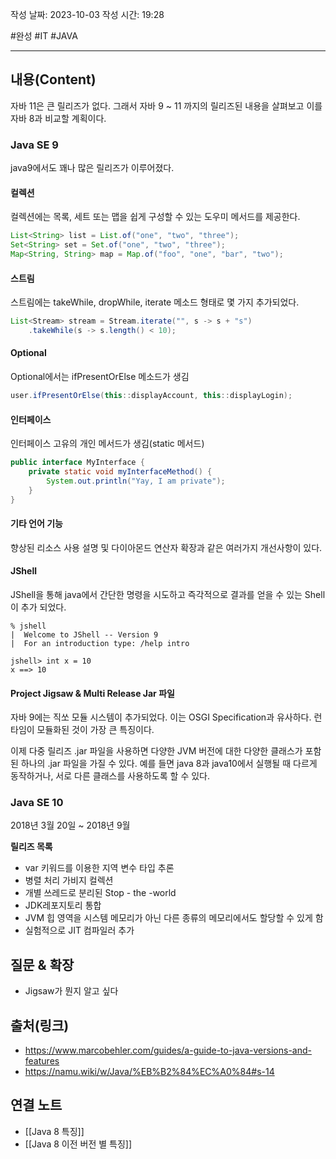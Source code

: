 작성 날짜: 2023-10-03
작성 시간: 19:28

#완성 #IT  #JAVA 

----
## 내용(Content)

자바 11은 큰 릴리즈가 없다. 그래서 자바 9 ~ 11 까지의 릴리즈된 내용을 살펴보고 이를 자바 8과 비교할 계획이다.
### Java SE 9
java9에서도 꽤나 많은 릴리즈가 이루어졌다.

#### 컬렉션
컬렉션에는 목록, 세트 또는 맵을 쉽게 구성할 수 있는 도우미 메서드를 제공한다.

```java
List<String> list = List.of("one", "two", "three");
Set<String> set = Set.of("one", "two", "three");
Map<String, String> map = Map.of("foo", "one", "bar", "two");
```

#### 스트림
스트림에는 takeWhile, dropWhile, iterate 메소드 형태로 몇 가지 추가되었다.

```java
List<Stream> stream = Stream.iterate("", s -> s + "s")
	.takeWhile(s -> s.length() < 10);
```

#### Optional
Optional에서는 ifPresentOrElse 메소드가 생김
```java
user.ifPresentOrElse(this::displayAccount, this::displayLogin);
```

#### 인터페이스
인터페이스 고유의 개인 메서드가 생김(static 메서드)

```java
public interface MyInterface {
	private static void myInterfaceMethod() {
		System.out.println("Yay, I am private");
	}
}
```

#### 기타 언어 기능
향상된 리소스 사용 설명 및 다이아몬드 연산자 확장과 같은 여러가지 개선사항이 있다.


#### JShell
JShell을 통해 java에서 간단한 명령을 시도하고 즉각적으로 결과를 얻을 수 있는 Shell이 추가 되었다.
```shell
% jshell
|  Welcome to JShell -- Version 9
|  For an introduction type: /help intro

jshell> int x = 10
x ==> 10
```

#### Project Jigsaw & Multi Release Jar 파일
자바 9에는 직쏘 모듈 시스템이 추가되었다. 이는 OSGI Specification과 유사하다. 런타임이 모듈화된 것이 가장 큰 특징이다.

이제 다중 릴리즈 .jar 파일을 사용하면 다양한 JVM 버전에 대한 다양한 클래스가 포함된 하나의 .jar 파일을 가질 수 있다. 예를 들면 java 8과 java10에서 실행될 때 다르게 동작하거나, 서로 다른 클래스를 사용하도록 할 수 있다.


### Java SE 10
2018년 3월 20일 ~ 2018년 9월

**릴리즈 목록**
-  var 키워드를 이용한 지역 변수 타입 추론
- 병렬 처리 가비지 컬렉션
- 개별 쓰레드로 분리된 Stop - the -world
- JDK레포지토리 통합
- JVM 힙 영역을 시스템 메모리가 아닌 다른 종류의 메모리에서도 할당할 수 있게 함
- 실험적으로 JIT 컴파일러 추가


## 질문 & 확장

- Jigsaw가 뭔지 알고 싶다

## 출처(링크)
- https://www.marcobehler.com/guides/a-guide-to-java-versions-and-features
- https://namu.wiki/w/Java/%EB%B2%84%EC%A0%84#s-14

## 연결 노트
- [[Java 8 특징]]
- [[Java 8 이전 버전 별 특징]]









